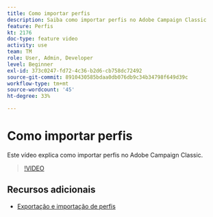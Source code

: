 ```yaml
---
title: Como importar perfis
description: Saiba como importar perfis no Adobe Campaign Classic
feature: Perfis
kt: 2176
doc-type: feature video
activity: use
team: TM
role: User, Admin, Developer
level: Beginner
exl-id: 373c0247-fd72-4c36-b2d6-cb758dc72492
source-git-commit: 8910430585bdaa0db076db9c34b34798f649d39c
workflow-type: tm+mt
source-wordcount: '45'
ht-degree: 33%

---
```


# Como importar perfis

Este vídeo explica como importar perfis no Adobe Campaign Classic.

>[!VIDEO](https://video.tv.adobe.com/v/25608?quality=12)

## Recursos adicionais

- [Exportação e importação de perfis](https://experienceleague.adobe.com/docs/campaign-classic/using/getting-started/profile-management/exporting-and-importing-profiles.html?lang=en)
